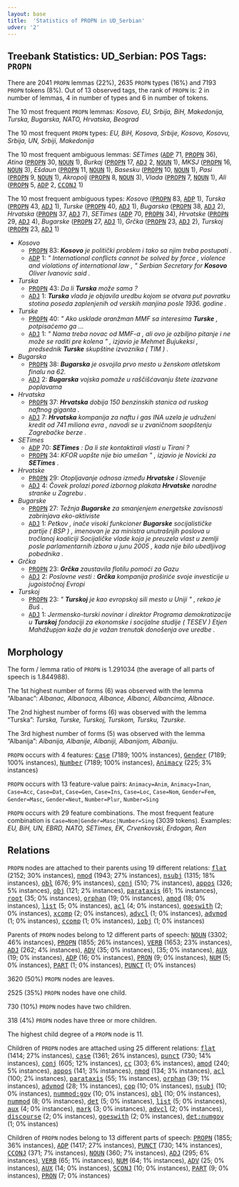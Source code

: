 ```yaml
---
layout: base
title:  'Statistics of PROPN in UD_Serbian'
udver: '2'
---
```


## Treebank Statistics: UD_Serbian: POS Tags: `PROPN`

There are 2041 `PROPN` lemmas (22%), 2635 `PROPN` types (16%) and 7193 `PROPN` tokens (8%).
Out of 13 observed tags, the rank of `PROPN` is: 2 in number of lemmas, 4 in number of types and 6 in number of tokens.

The 10 most frequent `PROPN` lemmas: <em>Kosovo, EU, Srbija, BiH, Makedonija, Turska, Bugarska, NATO, Hrvatska, Beograd</em>

The 10 most frequent `PROPN` types:  <em>EU, BiH, Kosova, Srbije, Kosovo, Kosovu, Srbija, UN, Srbiji, Makedonija</em>

The 10 most frequent ambiguous lemmas: <em>SETimes</em> (<tt><a href="sr-pos-ADP.html">ADP</a></tt> 71, <tt><a href="sr-pos-PROPN.html">PROPN</a></tt> 36), <em>Atina</em> (<tt><a href="sr-pos-PROPN.html">PROPN</a></tt> 30, <tt><a href="sr-pos-NOUN.html">NOUN</a></tt> 1), <em>Burkaj</em> (<tt><a href="sr-pos-PROPN.html">PROPN</a></tt> 17, <tt><a href="sr-pos-ADJ.html">ADJ</a></tt> 2, <tt><a href="sr-pos-NOUN.html">NOUN</a></tt> 1), <em>MKSJ</em> (<tt><a href="sr-pos-PROPN.html">PROPN</a></tt> 16, <tt><a href="sr-pos-NOUN.html">NOUN</a></tt> 3), <em>Ešdaun</em> (<tt><a href="sr-pos-PROPN.html">PROPN</a></tt> 11, <tt><a href="sr-pos-NOUN.html">NOUN</a></tt> 1), <em>Basesku</em> (<tt><a href="sr-pos-PROPN.html">PROPN</a></tt> 10, <tt><a href="sr-pos-NOUN.html">NOUN</a></tt> 1), <em>Pasi</em> (<tt><a href="sr-pos-PROPN.html">PROPN</a></tt> 9, <tt><a href="sr-pos-NOUN.html">NOUN</a></tt> 1), <em>Akropolj</em> (<tt><a href="sr-pos-PROPN.html">PROPN</a></tt> 8, <tt><a href="sr-pos-NOUN.html">NOUN</a></tt> 3), <em>Vlada</em> (<tt><a href="sr-pos-PROPN.html">PROPN</a></tt> 7, <tt><a href="sr-pos-NOUN.html">NOUN</a></tt> 1), <em>Ali</em> (<tt><a href="sr-pos-PROPN.html">PROPN</a></tt> 5, <tt><a href="sr-pos-ADP.html">ADP</a></tt> 2, <tt><a href="sr-pos-CCONJ.html">CCONJ</a></tt> 1)

The 10 most frequent ambiguous types:  <em>Kosovo</em> (<tt><a href="sr-pos-PROPN.html">PROPN</a></tt> 83, <tt><a href="sr-pos-ADP.html">ADP</a></tt> 1), <em>Turska</em> (<tt><a href="sr-pos-PROPN.html">PROPN</a></tt> 43, <tt><a href="sr-pos-ADJ.html">ADJ</a></tt> 1), <em>Turske</em> (<tt><a href="sr-pos-PROPN.html">PROPN</a></tt> 40, <tt><a href="sr-pos-ADJ.html">ADJ</a></tt> 1), <em>Bugarska</em> (<tt><a href="sr-pos-PROPN.html">PROPN</a></tt> 38, <tt><a href="sr-pos-ADJ.html">ADJ</a></tt> 2), <em>Hrvatska</em> (<tt><a href="sr-pos-PROPN.html">PROPN</a></tt> 37, <tt><a href="sr-pos-ADJ.html">ADJ</a></tt> 7), <em>SETimes</em> (<tt><a href="sr-pos-ADP.html">ADP</a></tt> 70, <tt><a href="sr-pos-PROPN.html">PROPN</a></tt> 34), <em>Hrvatske</em> (<tt><a href="sr-pos-PROPN.html">PROPN</a></tt> 29, <tt><a href="sr-pos-ADJ.html">ADJ</a></tt> 4), <em>Bugarske</em> (<tt><a href="sr-pos-PROPN.html">PROPN</a></tt> 27, <tt><a href="sr-pos-ADJ.html">ADJ</a></tt> 1), <em>Grčka</em> (<tt><a href="sr-pos-PROPN.html">PROPN</a></tt> 23, <tt><a href="sr-pos-ADJ.html">ADJ</a></tt> 2), <em>Turskoj</em> (<tt><a href="sr-pos-PROPN.html">PROPN</a></tt> 23, <tt><a href="sr-pos-ADJ.html">ADJ</a></tt> 1)


* <em>Kosovo</em>
  * <tt><a href="sr-pos-PROPN.html">PROPN</a></tt> 83: <em><b>Kosovo</b> je politički problem i tako sa njim treba postupati .</em>
  * <tt><a href="sr-pos-ADP.html">ADP</a></tt> 1: <em>" International conflicts cannot be solved by force , violence and violations of international law , " Serbian Secretary for <b>Kosovo</b> Oliver Ivanovic said .</em>
* <em>Turska</em>
  * <tt><a href="sr-pos-PROPN.html">PROPN</a></tt> 43: <em>Da li <b>Turska</b> može sama ?</em>
  * <tt><a href="sr-pos-ADJ.html">ADJ</a></tt> 1: <em><b>Turska</b> vlada je objavila uredbu kojom se otvara put povratku stotina poseda zaplenjenih od verskih manjina posle 1936. godine .</em>
* <em>Turske</em>
  * <tt><a href="sr-pos-PROPN.html">PROPN</a></tt> 40: <em>" Ako usklade aranžman MMF sa interesima <b>Turske</b> , potpisaćemo ga ...</em>
  * <tt><a href="sr-pos-ADJ.html">ADJ</a></tt> 1: <em>" Nama treba novac od MMF-a , ali ovo je ozbiljno pitanje i ne može se raditi pre kolena " , izjavio je Mehmet Bujukeksi , predsednik <b>Turske</b> skupštine izvoznika ( TIM ) .</em>
* <em>Bugarska</em>
  * <tt><a href="sr-pos-PROPN.html">PROPN</a></tt> 38: <em><b>Bugarska</b> je osvojila prvo mesto u ženskom atletskom finalu na 62.</em>
  * <tt><a href="sr-pos-ADJ.html">ADJ</a></tt> 2: <em><b>Bugarska</b> vojska pomaže u raščišćavanju štete izazvane poplavama</em>
* <em>Hrvatska</em>
  * <tt><a href="sr-pos-PROPN.html">PROPN</a></tt> 37: <em><b>Hrvatska</b> dobija 150 benzinskih stanica od ruskog naftnog giganta .</em>
  * <tt><a href="sr-pos-ADJ.html">ADJ</a></tt> 7: <em><b>Hrvatska</b> kompanija za naftu i gas INA uzela je udruženi kredit od 741 miliona evra , navodi se u zvaničnom saopštenju Zagrebačke berze .</em>
* <em>SETimes</em>
  * <tt><a href="sr-pos-ADP.html">ADP</a></tt> 70: <em><b>SETimes</b> : Da li ste kontaktirali vlasti u Tirani ?</em>
  * <tt><a href="sr-pos-PROPN.html">PROPN</a></tt> 34: <em>KFOR uopšte nije bio umešan " , izjavio je Novicki za <b>SETimes</b> .</em>
* <em>Hrvatske</em>
  * <tt><a href="sr-pos-PROPN.html">PROPN</a></tt> 29: <em>Otopljavanje odnosa između <b>Hrvatske</b> i Slovenije</em>
  * <tt><a href="sr-pos-ADJ.html">ADJ</a></tt> 4: <em>Čovek prolazi pored izbornog plakata <b>Hrvatske</b> narodne stranke u Zagrebu .</em>
* <em>Bugarske</em>
  * <tt><a href="sr-pos-PROPN.html">PROPN</a></tt> 27: <em>Težnja <b>Bugarske</b> za smanjenjem energetske zavisnosti zabrinjava eko-aktiviste</em>
  * <tt><a href="sr-pos-ADJ.html">ADJ</a></tt> 1: <em>Petkov , inače visoki funkcioner <b>Bugarske</b> socijalističke partije ( BSP ) , imenovan je za ministra unutrašnjih poslova u tročlanoj koaliciji Socijaličke vlade koja je preuzela vlast u zemlji posle parlamentarnih izbora u junu 2005 , kada nije bilo ubedljivog pobednika .</em>
* <em>Grčka</em>
  * <tt><a href="sr-pos-PROPN.html">PROPN</a></tt> 23: <em><b>Grčka</b> zaustavila flotilu pomoći za Gazu</em>
  * <tt><a href="sr-pos-ADJ.html">ADJ</a></tt> 2: <em>Poslovne vesti : <b>Grčka</b> kompanija proširiće svoje investicije u jugoistočnoj Evropi</em>
* <em>Turskoj</em>
  * <tt><a href="sr-pos-PROPN.html">PROPN</a></tt> 23: <em>" <b>Turskoj</b> je kao evropskoj sili mesto u Uniji " , rekao je Buš .</em>
  * <tt><a href="sr-pos-ADJ.html">ADJ</a></tt> 1: <em>Jermensko-turski novinar i direktor Programa demokratizacije u <b>Turskoj</b> fondaciji za ekonomske i socijalne studije ( TESEV ) Etjen Mahdžupjan kaže da je važan trenutak donošenja ove uredbe .</em>

## Morphology

The form / lemma ratio of `PROPN` is 1.291034 (the average of all parts of speech is 1.844988).

The 1st highest number of forms (6) was observed with the lemma “Albanac”: <em>Albanac, Albanaca, Albance, Albanci, Albancima, Albnace</em>.

The 2nd highest number of forms (6) was observed with the lemma “Turska”: <em>Turska, Turske, Turskoj, Turskom, Tursku, Tzurske</em>.

The 3rd highest number of forms (5) was observed with the lemma “Albanija”: <em>Albanija, Albanije, Albaniji, Albanijom, Albaniju</em>.

`PROPN` occurs with 4 features: <tt><a href="sr-feat-Case.html">Case</a></tt> (7189; 100% instances), <tt><a href="sr-feat-Gender.html">Gender</a></tt> (7189; 100% instances), <tt><a href="sr-feat-Number.html">Number</a></tt> (7189; 100% instances), <tt><a href="sr-feat-Animacy.html">Animacy</a></tt> (225; 3% instances)

`PROPN` occurs with 13 feature-value pairs: `Animacy=Anim`, `Animacy=Inan`, `Case=Acc`, `Case=Dat`, `Case=Gen`, `Case=Ins`, `Case=Loc`, `Case=Nom`, `Gender=Fem`, `Gender=Masc`, `Gender=Neut`, `Number=Plur`, `Number=Sing`

`PROPN` occurs with 29 feature combinations.
The most frequent feature combination is `Case=Nom|Gender=Masc|Number=Sing` (3039 tokens).
Examples: <em>EU, BiH, UN, EBRD, NATO, SETimes, EK, Crvenkovski, Erdogan, Ren</em>


## Relations

`PROPN` nodes are attached to their parents using 19 different relations: <tt><a href="sr-dep-flat.html">flat</a></tt> (2152; 30% instances), <tt><a href="sr-dep-nmod.html">nmod</a></tt> (1943; 27% instances), <tt><a href="sr-dep-nsubj.html">nsubj</a></tt> (1315; 18% instances), <tt><a href="sr-dep-obl.html">obl</a></tt> (676; 9% instances), <tt><a href="sr-dep-conj.html">conj</a></tt> (510; 7% instances), <tt><a href="sr-dep-appos.html">appos</a></tt> (326; 5% instances), <tt><a href="sr-dep-obj.html">obj</a></tt> (121; 2% instances), <tt><a href="sr-dep-parataxis.html">parataxis</a></tt> (61; 1% instances), <tt><a href="sr-dep-root.html">root</a></tt> (35; 0% instances), <tt><a href="sr-dep-orphan.html">orphan</a></tt> (19; 0% instances), <tt><a href="sr-dep-amod.html">amod</a></tt> (18; 0% instances), <tt><a href="sr-dep-list.html">list</a></tt> (5; 0% instances), <tt><a href="sr-dep-acl.html">acl</a></tt> (4; 0% instances), <tt><a href="sr-dep-goeswith.html">goeswith</a></tt> (2; 0% instances), <tt><a href="sr-dep-xcomp.html">xcomp</a></tt> (2; 0% instances), <tt><a href="sr-dep-advcl.html">advcl</a></tt> (1; 0% instances), <tt><a href="sr-dep-advmod.html">advmod</a></tt> (1; 0% instances), <tt><a href="sr-dep-ccomp.html">ccomp</a></tt> (1; 0% instances), <tt><a href="sr-dep-iobj.html">iobj</a></tt> (1; 0% instances)

Parents of `PROPN` nodes belong to 12 different parts of speech: <tt><a href="sr-pos-NOUN.html">NOUN</a></tt> (3302; 46% instances), <tt><a href="sr-pos-PROPN.html">PROPN</a></tt> (1855; 26% instances), <tt><a href="sr-pos-VERB.html">VERB</a></tt> (1653; 23% instances), <tt><a href="sr-pos-ADJ.html">ADJ</a></tt> (262; 4% instances), <tt><a href="sr-pos-ADV.html">ADV</a></tt> (35; 0% instances),  (35; 0% instances), <tt><a href="sr-pos-AUX.html">AUX</a></tt> (19; 0% instances), <tt><a href="sr-pos-ADP.html">ADP</a></tt> (16; 0% instances), <tt><a href="sr-pos-PRON.html">PRON</a></tt> (9; 0% instances), <tt><a href="sr-pos-NUM.html">NUM</a></tt> (5; 0% instances), <tt><a href="sr-pos-PART.html">PART</a></tt> (1; 0% instances), <tt><a href="sr-pos-PUNCT.html">PUNCT</a></tt> (1; 0% instances)

3620 (50%) `PROPN` nodes are leaves.

2525 (35%) `PROPN` nodes have one child.

730 (10%) `PROPN` nodes have two children.

318 (4%) `PROPN` nodes have three or more children.

The highest child degree of a `PROPN` node is 11.

Children of `PROPN` nodes are attached using 25 different relations: <tt><a href="sr-dep-flat.html">flat</a></tt> (1414; 27% instances), <tt><a href="sr-dep-case.html">case</a></tt> (1361; 26% instances), <tt><a href="sr-dep-punct.html">punct</a></tt> (730; 14% instances), <tt><a href="sr-dep-conj.html">conj</a></tt> (605; 12% instances), <tt><a href="sr-dep-cc.html">cc</a></tt> (303; 6% instances), <tt><a href="sr-dep-amod.html">amod</a></tt> (240; 5% instances), <tt><a href="sr-dep-appos.html">appos</a></tt> (141; 3% instances), <tt><a href="sr-dep-nmod.html">nmod</a></tt> (134; 3% instances), <tt><a href="sr-dep-acl.html">acl</a></tt> (100; 2% instances), <tt><a href="sr-dep-parataxis.html">parataxis</a></tt> (55; 1% instances), <tt><a href="sr-dep-orphan.html">orphan</a></tt> (39; 1% instances), <tt><a href="sr-dep-advmod.html">advmod</a></tt> (28; 1% instances), <tt><a href="sr-dep-cop.html">cop</a></tt> (10; 0% instances), <tt><a href="sr-dep-nsubj.html">nsubj</a></tt> (10; 0% instances), <tt><a href="sr-dep-nummod-gov.html">nummod:gov</a></tt> (10; 0% instances), <tt><a href="sr-dep-obl.html">obl</a></tt> (10; 0% instances), <tt><a href="sr-dep-nummod.html">nummod</a></tt> (8; 0% instances), <tt><a href="sr-dep-det.html">det</a></tt> (5; 0% instances), <tt><a href="sr-dep-list.html">list</a></tt> (5; 0% instances), <tt><a href="sr-dep-aux.html">aux</a></tt> (4; 0% instances), <tt><a href="sr-dep-mark.html">mark</a></tt> (3; 0% instances), <tt><a href="sr-dep-advcl.html">advcl</a></tt> (2; 0% instances), <tt><a href="sr-dep-discourse.html">discourse</a></tt> (2; 0% instances), <tt><a href="sr-dep-goeswith.html">goeswith</a></tt> (2; 0% instances), <tt><a href="sr-dep-det-numgov.html">det:numgov</a></tt> (1; 0% instances)

Children of `PROPN` nodes belong to 13 different parts of speech: <tt><a href="sr-pos-PROPN.html">PROPN</a></tt> (1855; 36% instances), <tt><a href="sr-pos-ADP.html">ADP</a></tt> (1417; 27% instances), <tt><a href="sr-pos-PUNCT.html">PUNCT</a></tt> (730; 14% instances), <tt><a href="sr-pos-CCONJ.html">CCONJ</a></tt> (371; 7% instances), <tt><a href="sr-pos-NOUN.html">NOUN</a></tt> (360; 7% instances), <tt><a href="sr-pos-ADJ.html">ADJ</a></tt> (295; 6% instances), <tt><a href="sr-pos-VERB.html">VERB</a></tt> (65; 1% instances), <tt><a href="sr-pos-NUM.html">NUM</a></tt> (64; 1% instances), <tt><a href="sr-pos-ADV.html">ADV</a></tt> (25; 0% instances), <tt><a href="sr-pos-AUX.html">AUX</a></tt> (14; 0% instances), <tt><a href="sr-pos-SCONJ.html">SCONJ</a></tt> (10; 0% instances), <tt><a href="sr-pos-PART.html">PART</a></tt> (9; 0% instances), <tt><a href="sr-pos-PRON.html">PRON</a></tt> (7; 0% instances)

